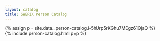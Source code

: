 ```yaml
---
layout: catalog
title: SWERIK Person Catalog
---
```

{% assign p = site.data._person-catalog.i-5hUrp5rKGhu7MDgz61QjaQ %}
{% include person-catalog.html p=p %}

